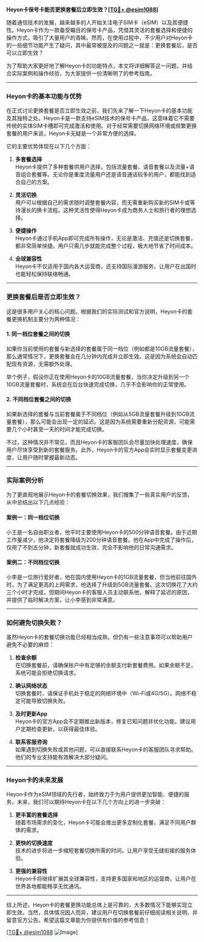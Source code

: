 **Heyon卡保号卡能否更换套餐后立即生效？[[TG💪+ @esim1088](https://t.me/s/esim1088)]**

随着通信技术的发展，越来越多的人开始关注电子SIM卡（eSIM）以及其便捷性。Heyon卡作为一款备受瞩目的保号卡产品，凭借其灵活的套餐选择和便捷的操作方式，吸引了大量用户的青睐。然而，在使用过程中，不少用户对Heyon卡的一些细节功能产生了疑问，其中最常被提及的问题之一就是：更换套餐后，是否可以立即生效？

为了帮助大家更好地了解Heyon卡的功能特点，本文将详细解答这一问题，并结合实际案例和操作经验，为大家提供一份清晰明了的参考指南。

---

### Heyon卡的基本功能与优势

在正式讨论更换套餐是否立即生效之前，我们先来了解一下Heyon卡的基本功能及其独特之处。Heyon卡是一款支持eSIM技术的保号卡产品，这意味着它不需要传统的实体SIM卡槽即可完成激活和使用。对于经常需要切换网络环境或频繁更换套餐的用户来说，Heyon卡无疑是一个非常方便的选择。

它的主要优势体现在以下几个方面：

1. **多套餐选择**  
   Heyon卡提供了多种套餐供用户选择，包括流量套餐、语音套餐以及流量+语音组合套餐等。无论你是重度流量用户还是语音通话较多的用户，都能找到适合自己的方案。

2. **灵活切换**  
   用户可以根据自己的需求随时调整套餐内容，而无需重新购买新的SIM卡或等待漫长的换卡流程。这种灵活性使得Heyon卡成为商务人士和旅行者的理想选择。

3. **便捷操作**  
   Heyon卡通过手机App即可完成所有操作，无论是激活、充值还是切换套餐，都非常简单快捷。用户只需几步就能完成整个过程，极大地节省了时间成本。

4. **全球兼容性**  
   Heyon卡不仅适用于国内各大运营商，还支持国际漫游服务，让用户在出国时也能轻松保持联络畅通。

---

### 更换套餐后是否立即生效？

这是很多用户关心的核心问题。根据我们的实际测试和官方说明，Heyon卡的套餐更换机制主要分为两种情况：

#### 1. 同一档位套餐之间的切换
如果你当前使用的套餐与新选择的套餐属于同一档位（例如都是10GB流量套餐），那么通常情况下，更换套餐会在几分钟内完成并立即生效。这是因为系统会自动匹配现有资源，无需额外处理。

举个例子，假设你正在使用Heyon卡的10GB流量套餐，当你决定升级到另一个10GB流量套餐时，系统会在后台快速完成切换，几乎不会影响你的正常使用。

#### 2. 不同档位套餐之间的切换
如果新选择的套餐与当前套餐属于不同档位（例如从5GB流量套餐升级到10GB流量套餐），那么可能会出现一定的延迟。这是因为系统需要重新分配资源，可能需要几个小时甚至一天的时间才能完成切换。

不过，这种情况并不常见，而且Heyon卡的客服团队会尽量加快处理速度，确保用户尽快享受到新的套餐服务。此外，Heyon卡的官方App会实时显示套餐变更进度，让用户随时掌握最新动态。

---

### 实际案例分析

为了更直观地展示Heyon卡的套餐切换效果，我们搜集了一些真实用户的反馈，从中总结出以下几点经验：

#### 案例一：同一档位切换
小王是一名自由职业者，他平时主要使用Heyon卡的500分钟语音套餐。由于近期工作量减少，他决定将套餐降级为200分钟语音套餐。他在App中完成了操作后，仅用了不到五分钟，新套餐就成功生效，完全不影响他的日常沟通需求。

#### 案例二：不同档位切换
小李是一位旅行爱好者，他在国内使用Heyon卡的1GB流量套餐，但当他前往国外时，为了满足更高的上网需求，他选择了升级到5GB流量套餐。这次切换花了大约三个小时才完成，但期间Heyon卡的客服人员主动联系他，解释了延迟的原因，并提供了临时解决方案，让小李感到非常满意。

---

### 如何避免切换失败？

虽然Heyon卡的套餐切换功能已经相当成熟，但仍有一些注意事项可以帮助用户避免不必要的麻烦：

1. **检查余额**  
   在切换套餐前，请确保账户中有足够的余额支付新套餐费用。如果余额不足，系统可能会拒绝切换请求。

2. **确认网络状态**  
   切换套餐时，请保证手机处于稳定的网络环境中（Wi-Fi或4G/5G）。网络不稳定可能导致切换失败。

3. **及时更新App**  
   Heyon卡的官方App会不定期推出新版本，修复已知问题并优化功能。建议用户定期检查更新，以获得最佳体验。

4. **联系客服咨询**  
   如果遇到切换失败或其他问题，可以直接联系Heyon卡的客服团队寻求帮助。他们的专业支持能有效解决大部分疑问。

---

### Heyon卡的未来发展

Heyon卡作为eSIM领域的先行者，始终致力于为用户提供更加智能、便捷的服务。未来，我们可以期待Heyon卡在以下几个方向上的进一步突破：

1. **更丰富的套餐选择**  
   随着市场需求的变化，Heyon卡可能会推出更多定制化套餐，满足不同用户群体的需求。

2. **更快的切换速度**  
   技术的进步将进一步缩短套餐切换所需的时间，让用户享受无缝衔接的服务体验。

3. **更强的兼容性**  
   Heyon卡将继续扩展其全球兼容性，支持更多国家和地区的运营商，让用户在世界各地都能畅享无忧通讯。

---

综上所述，Heyon卡的套餐更换功能总体上是可靠的，大多数情况下能够实现立即生效。当然，具体情况因人而异，建议用户在切换套餐前仔细阅读相关说明，并留意官方公告。希望这篇文章能为你提供有价值的参考信息！

[[TG💪+ @esim1088](https://t.me/s/esim1088) ![Image](https://i.postimg.cc/4NQfJmqS/Snipaste-2025-05-13-00-14-12.png)]